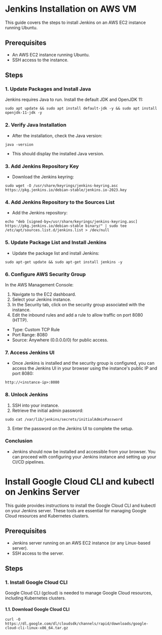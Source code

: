 # Jenkins Installation on AWS VM

This guide covers the steps to install Jenkins on an AWS EC2 instance running Ubuntu.

## Prerequisites

- An AWS EC2 instance running Ubuntu.
- SSH access to the instance.

## Steps

### 1. Update Packages and Install Java

Jenkins requires Java to run. Install the default JDK and OpenJDK 11:

```
sudo apt update && sudo apt install default-jdk -y && sudo apt install openjdk-11-jdk -y
```
### 2. Verify Java Installation
- After the installation, check the Java version:
```
java -version
```
- This should display the installed Java version.
### 3. Add Jenkins Repository Key
- Download the Jenkins keyring:
```
sudo wget -O /usr/share/keyrings/jenkins-keyring.asc https://pkg.jenkins.io/debian-stable/jenkins.io-2023.key
```
### 4. Add Jenkins Repository to the Sources List
- Add the Jenkins repository:
```
echo "deb [signed-by=/usr/share/keyrings/jenkins-keyring.asc] https://pkg.jenkins.io/debian-stable binary/" | sudo tee /etc/apt/sources.list.d/jenkins.list > /dev/null
```
### 5. Update Package List and Install Jenkins
- Update the package list and install Jenkins:
```
sudo apt-get update && sudo apt-get install jenkins -y
```
### 6. Configure AWS Security Group
In the AWS Management Console:
1) Navigate to the EC2 dashboard.
2) Select your Jenkins instance.
3) In the Security tab, click on the security group associated with the instance.
4) Edit the inbound rules and add a rule to allow traffic on port 8080 (HTTP).
- Type: Custom TCP Rule
- Port Range: 8080
- Source: Anywhere (0.0.0.0/0) for public access.

### 7. Access Jenkins UI
- Once Jenkins is installed and the security group is configured, you can access the Jenkins UI in your browser using the instance's public IP and port 8080:
```
http://<instance-ip>:8080
```
### 8. Unlock Jenkins
1) SSH into your instance.
2) Retrieve the initial admin password:
```
sudo cat /var/lib/jenkins/secrets/initialAdminPassword
```
3) Enter the password on the Jenkins UI to complete the setup.

### Conclusion
- Jenkins should now be installed and accessible from your browser. You can proceed with configuring your Jenkins instance and setting up your CI/CD pipelines.



# Install Google Cloud CLI and kubectl on Jenkins Server

This guide provides instructions to install the Google Cloud CLI and kubectl on your Jenkins server. These tools are essential for managing Google Cloud resources and Kubernetes clusters.

## Prerequisites

- Jenkins server running on an AWS EC2 instance (or any Linux-based server).
- SSH access to the server.

## Steps

### 1. Install Google Cloud CLI

Google Cloud CLI (gcloud) is needed to manage Google Cloud resources, including Kubernetes clusters.

#### 1.1. Download Google Cloud CLI
```
curl -O https://dl.google.com/dl/cloudsdk/channels/rapid/downloads/google-cloud-cli-linux-x86_64.tar.gz
```
